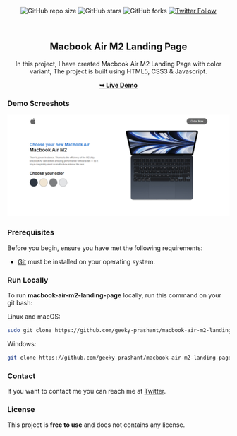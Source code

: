 <div align="center">
  
  ![GitHub repo size](https://img.shields.io/github/repo-size/geeky-prashant/macbook-air-m2-landing-page)
  ![GitHub stars](https://img.shields.io/github/stars/geeky-prashant/macbook-air-m2-landing-page)
  ![GitHub forks](https://img.shields.io/github/forks/geeky-prashant/macbook-air-m2-landing-page?style=social)
  [![Twitter Follow](https://img.shields.io/twitter/follow/geekyprashant?style=social)](https://twitter.com/intent/follow?screen_name=geekyprashant)
 
  <br />

  <h2 align="center">Macbook Air M2 Landing Page</h2>

  In this project, I have created Macbook Air M2 Landing Page with color variant, The project is built using HTML5, CSS3 & Javascript.

  <a href="https://geeky-prashant.github.io/macbook-air-m2-landing-page/"><strong>➥ Live Demo</strong></a>

</div>

### Demo Screeshots

![Macbook Air M2 Landing Page Desktop Demo](./readme-images/Macbook-Air-M2-Landing-Page.png "Desktop Demo")

### Prerequisites

Before you begin, ensure you have met the following requirements:

* [Git](https://git-scm.com/downloads "Download Git") must be installed on your operating system.

### Run Locally

To run **macbook-air-m2-landing-page** locally, run this command on your git bash:

Linux and macOS:

```bash
sudo git clone https://github.com/geeky-prashant/macbook-air-m2-landing-page.git
```

Windows:

```bash
git clone https://github.com/geeky-prashant/macbook-air-m2-landing-page.git
```

### Contact

If you want to contact me you can reach me at [Twitter](https://www.twitter.com/geekyprashant).

### License

This project is **free to use** and does not contains any license.
